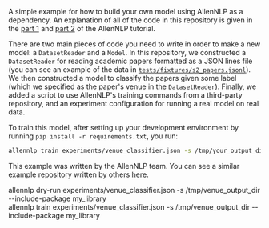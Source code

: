 A simple example for how to build your own model using AllenNLP as a dependency.  An explanation
of all of the code in this repository is given in the [part 1](https://github.com/allenai/allennlp/blob/master/tutorials/getting_started/predicting_paper_venues/predicting_paper_venues_pt1.md) and [part 2](https://github.com/allenai/allennlp/blob/master/tutorials/getting_started/predicting_paper_venues/predicting_paper_venues_pt2.md) of the AllenNLP
tutorial.

There are two main pieces of code you need to write in order to make a new model: a
`DatasetReader` and a `Model`.  In this repository, we constructed a `DatasetReader` for reading
academic papers formatted as a JSON lines file (you can see an example of the data in
[`tests/fixtures/s2_papers.jsonl`](tests/fixtures/s2_papers.jsonl)).  We then constructed a model
to classify the papers given some label (which we specified as the paper's venue in the
`DatasetReader`).  Finally, we added a script to use AllenNLP's training commands from a
third-party repository, and an experiment configuration for running a real model on real data.

To train this model, after setting up your development environment by running
`pip install -r requirements.txt`, you run:

```bash
allennlp train experiments/venue_classifier.json -s /tmp/your_output_dir_here --include-package my_library
```

This example was written by the AllenNLP team.  You can see a similar example repository written
by others [here](https://github.com/recognai/get_started_with_deep_learning_for_text_with_allennlp).


allennlp dry-run experiments/venue_classifier.json -s /tmp/venue_output_dir --include-package my_library   
allennlp train experiments/venue_classifier.json -s /tmp/venue_output_dir --include-package my_library